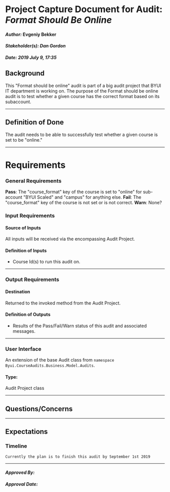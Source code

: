 # Project Capture Document for Audit: _Format Should Be Online_ 
#### *Author:* Evgeniy Bekker
#### *Stakeholder(s): Dan Gordon*
#### *Date: 2019 July 9, 17:35*

## Background

This "Format should be online" audit is part of a big audit project that BYUI IT department is working on.
The purpose of the Format should be online audit is to test whether a given course has the correct format based on its subaccount. 
    
-----

## Definition of Done

The audit needs to be able to successfully test whether a given course is set to be "online."

-----

# Requirements

### General Requirements
<!-- What counts as pass/fail/warn? -->

**Pass**: The "course_format" key of the course is set to "online" for sub-account "BYUI Scaled" and "campus" for anything else.
**Fail**: The "course_format" key of the course is not set or is not correct.
**Warn**: None?

### Input Requirements
#### Source of Inputs
All inputs will be received via the encompassing Audit Project.

#### Definition of Inputs
<!-- TBD: do not fill out just yet -->
- Course Id(s) to run this audit on.
---

### Output Requirements
#### Destination
Returned to the invoked method from the Audit Project.

#### Definition of Outputs
<!-- TBD: do not fill out just yet -->
- Results of the Pass/Fail/Warn status of this audit and associated messages.
---

### User Interface
An extension of the base Audit class from `namespace Byui.CourseAudits.Business.Model.Audits`.
#### Type:
Audit Project class

-----

## Questions/Concerns

-----

## Expectations
### Timeline
<!-- What is the deadline? 2019 Sep 1? -->
<!-- What priority is this audit? -->

    Currently the plan is to finish this audit by September 1st 2019
-----

#### *Approved By:* 
#### *Approval Date:*
